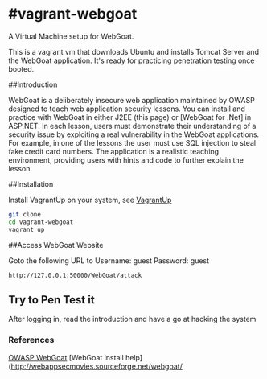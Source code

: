 #vagrant-webgoat
=================

A Virtual Machine setup for WebGoat.

This is a vagrant vm that downloads Ubuntu and installs Tomcat Server and the WebGoat application. It's ready for practicing penetration testing once booted.

##Introduction

WebGoat is a deliberately insecure web application maintained by OWASP designed to teach web application security lessons. You can install and practice with WebGoat in either J2EE (this page) or [WebGoat for .Net] in ASP.NET. In each lesson, users must demonstrate their understanding of a security issue by exploiting a real vulnerability in the WebGoat applications. For example, in one of the lessons the user must use SQL injection to steal fake credit card numbers. The application is a realistic teaching environment, providing users with hints and code to further explain the lesson.

##Installation

Install VagrantUp on your system, see [VagrantUp](https://docs.vagrantup.com/v2/installation/)

``` bash
git clone 
cd vagrant-webgoat
vagrant up

```

##Access WebGoat Website

Goto the following URL to 
Username: guest
Password: guest

	http://127.0.0.1:50000/WebGoat/attack


## Try to Pen Test it

After logging in, read the introduction and have a go at hacking the system


### References
[OWASP WebGoat](https://www.owasp.org/index.php/Category:OWASP_WebGoat_Project)
[WebGoat install help](http://webappsecmovies.sourceforge.net/webgoat/